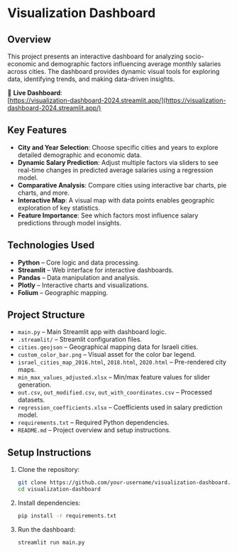 # Visualization Dashboard

## Overview

This project presents an interactive dashboard for analyzing socio-economic and demographic factors influencing average monthly salaries across cities. The dashboard provides dynamic visual tools for exploring data, identifying trends, and making data-driven insights.

🔗 **Live Dashboard**:  
[https://visualization-dashboard-2024.streamlit.app/](https://visualization-dashboard-2024.streamlit.app/)

## Key Features

- **City and Year Selection**: Choose specific cities and years to explore detailed demographic and economic data.
- **Dynamic Salary Prediction**: Adjust multiple factors via sliders to see real-time changes in predicted average salaries using a regression model.
- **Comparative Analysis**: Compare cities using interactive bar charts, pie charts, and more.
- **Interactive Map**: A visual map with data points enables geographic exploration of key statistics.
- **Feature Importance**: See which factors most influence salary predictions through model insights.

## Technologies Used

- **Python** – Core logic and data processing.
- **Streamlit** – Web interface for interactive dashboards.
- **Pandas** – Data manipulation and analysis.
- **Plotly** – Interactive charts and visualizations.
- **Folium** – Geographic mapping.

## Project Structure

- `main.py` – Main Streamlit app with dashboard logic.
- `.streamlit/` – Streamlit configuration files.
- `cities.geojson` – Geographical mapping data for Israeli cities.
- `custom_color_bar.png` – Visual asset for the color bar legend.
- `israel_cities_map_2016.html`, `2018.html`, `2020.html` – Pre-rendered city maps.
- `min_max_values_adjusted.xlsx` – Min/max feature values for slider generation.
- `out.csv`, `out_modified.csv`, `out_with_coordinates.csv` – Processed datasets.
- `regression_coefficients.xlsx` – Coefficients used in salary prediction model.
- `requirements.txt` – Required Python dependencies.
- `README.md` – Project overview and setup instructions.

## Setup Instructions

1. Clone the repository:
   ```bash
   git clone https://github.com/your-username/visualization-dashboard.git
   cd visualization-dashboard
2. Install dependencies:
   ```bash
   pip install -r requirements.txt
3. Run the dashboard:
   ```bash
   streamlit run main.py

